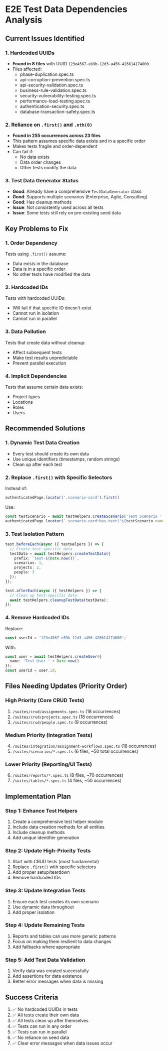 # E2E Test Data Dependencies Analysis

## Current Issues Identified

### 1. Hardcoded UUIDs
- **Found in 8 files** with UUID `123e4567-e89b-12d3-a456-426614174000`
- Files affected:
  - phase-duplication.spec.ts
  - api-corruption-prevention.spec.ts
  - api-security-validation.spec.ts
  - business-rule-validation.spec.ts
  - security-vulnerability-testing.spec.ts
  - performance-load-testing.spec.ts
  - authentication-security.spec.ts
  - database-transaction-safety.spec.ts

### 2. Reliance on `.first()` and `.nth(0)`
- **Found in 255 occurrences across 23 files**
- This pattern assumes specific data exists and in a specific order
- Makes tests fragile and order-dependent
- Can fail if:
  - No data exists
  - Data order changes
  - Other tests modify the data

### 3. Test Data Generator Status
- **Good**: Already have a comprehensive `TestDataGenerator` class
- **Good**: Supports multiple scenarios (Enterprise, Agile, Consulting)
- **Good**: Has cleanup methods
- **Issue**: Not consistently used across all tests
- **Issue**: Some tests still rely on pre-existing seed data

## Key Problems to Fix

### 1. Order Dependency
Tests using `.first()` assume:
- Data exists in the database
- Data is in a specific order
- No other tests have modified the data

### 2. Hardcoded IDs
Tests with hardcoded UUIDs:
- Will fail if that specific ID doesn't exist
- Cannot run in isolation
- Cannot run in parallel

### 3. Data Pollution
Tests that create data without cleanup:
- Affect subsequent tests
- Make test results unpredictable
- Prevent parallel execution

### 4. Implicit Dependencies
Tests that assume certain data exists:
- Project types
- Locations
- Roles
- Users

## Recommended Solutions

### 1. Dynamic Test Data Creation
- Every test should create its own data
- Use unique identifiers (timestamps, random strings)
- Clean up after each test

### 2. Replace `.first()` with Specific Selectors
Instead of:
```typescript
authenticatedPage.locator('.scenario-card').first()
```

Use:
```typescript
const testScenario = await testHelpers.createScenario('Test Scenario ' + Date.now());
authenticatedPage.locator(`.scenario-card:has-text("${testScenario.name}")`)
```

### 3. Test Isolation Pattern
```typescript
test.beforeEach(async ({ testHelpers }) => {
  // Create test-specific data
  testData = await testHelpers.createTestData({
    prefix: `test-${Date.now()}`,
    scenarios: 1,
    projects: 2,
    people: 3
  });
});

test.afterEach(async ({ testHelpers }) => {
  // Clean up test-specific data
  await testHelpers.cleanupTestData(testData);
});
```

### 4. Remove Hardcoded IDs
Replace:
```typescript
const userId = '123e4567-e89b-12d3-a456-426614174000';
```

With:
```typescript
const user = await testHelpers.createUser({
  name: 'Test User ' + Date.now()
});
const userId = user.id;
```

## Files Needing Updates (Priority Order)

### High Priority (Core CRUD Tests)
1. `/suites/crud/assignments.spec.ts` (18 occurrences)
2. `/suites/crud/projects.spec.ts` (18 occurrences)
3. `/suites/crud/people.spec.ts` (9 occurrences)

### Medium Priority (Integration Tests)
4. `/suites/integration/assignment-workflows.spec.ts` (18 occurrences)
5. `/suites/scenarios/*.spec.ts` (6 files, ~50 total occurrences)

### Lower Priority (Reporting/UI Tests)
6. `/suites/reports/*.spec.ts` (8 files, ~70 occurrences)
7. `/suites/tables/*.spec.ts` (4 files, ~50 occurrences)

## Implementation Plan

### Step 1: Enhance Test Helpers
1. Create a comprehensive test helper module
2. Include data creation methods for all entities
3. Include cleanup methods
4. Add unique identifier generation

### Step 2: Update High-Priority Tests
1. Start with CRUD tests (most fundamental)
2. Replace `.first()` with specific selectors
3. Add proper setup/teardown
4. Remove hardcoded IDs

### Step 3: Update Integration Tests
1. Ensure each test creates its own scenario
2. Use dynamic data throughout
3. Add proper isolation

### Step 4: Update Remaining Tests
1. Reports and tables can use more generic patterns
2. Focus on making them resilient to data changes
3. Add fallbacks where appropriate

### Step 5: Add Test Data Validation
1. Verify data was created successfully
2. Add assertions for data existence
3. Better error messages when data is missing

## Success Criteria

1. ✅ No hardcoded UUIDs in tests
2. ✅ All tests create their own data
3. ✅ All tests clean up after themselves
4. ✅ Tests can run in any order
5. ✅ Tests can run in parallel
6. ✅ No reliance on seed data
7. ✅ Clear error messages when data issues occur